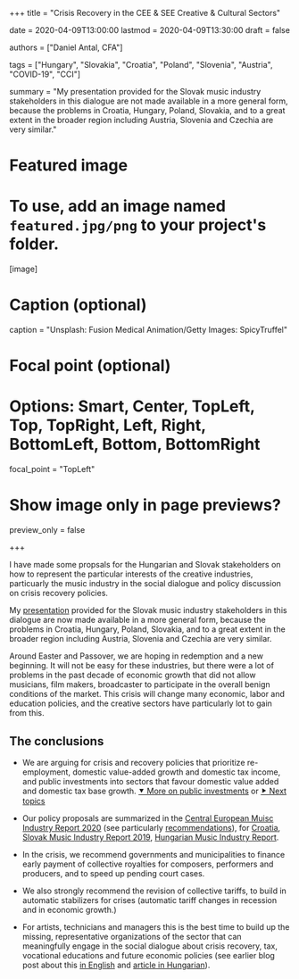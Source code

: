 +++
title = "Crisis Recovery in the CEE & SEE Creative & Cultural Sectors"

date = 2020-04-09T13:00:00
lastmod = 2020-04-09T13:30:00
draft = false

authors = ["Daniel Antal, CFA"]

tags = ["Hungary", "Slovakia", "Croatia", "Poland", "Slovenia", "Austria", "COVID-19", "CCI"]

summary = "My presentation provided for the Slovak music industry stakeholders in this dialogue are not made available in a more general form, because the problems in Croatia, Hungary, Poland,  Slovakia, and to a great extent in the broader region including Austria, Slovenia and Czechia are very similar."

# Featured image
# To use, add an image named `featured.jpg/png` to your project's folder. 
[image]
  # Caption (optional)
  caption = "Unsplash: Fusion Medical Animation/Getty Images: SpicyTruffel"

  # Focal point (optional)
  # Options: Smart, Center, TopLeft, Top, TopRight, Left, Right, BottomLeft, Bottom, BottomRight
  focal_point = "TopLeft"

  # Show image only in page previews?
  preview_only = false

+++

I have made some propsals for the Hungarian and Slovak stakeholders on how to represent the particular interests of the creative industries, particuarly the music industry in the social dialogue and policy discussion on crisis recovery policies.

My [presentation](https://danielantal.eu/presentation/covid-recovery) provided for the Slovak music industry stakeholders in this dialogue are now made available in a more general form, because the problems in Croatia, Hungary, Poland,  Slovakia, and to a great extent in the broader region including Austria, Slovenia and Czechia are very similar. 

Around Easter and Passover, we are hoping in redemption and a new beginning. It will not be easy for these industries, but there were a lot of problems in the past decade of economic growth that did not allow musicians, film makers, broadcaster to participate in the overall benign conditions of the market.  This crisis will change many economic, labor and education policies, and the creative sectors have particularly lot to gain from this.

## The conclusions

- We are arguing for crisis and recovery policies that prioritize re-employment, domestic value-added growth and domestic tax income, and public investments into sectors that favour domestic value added and domestic tax base growth.  [&#11206; More on public investments](https://danielantal.eu/presentation/covid-recovery#/publicinvestments) or [&#11208; Next topics](https://danielantal.eu/presentation/covid-recovery#/policy)

- Our policy proposals are summarized in the [Central European Muisc Industry Report 2020](http://ceereport2020.ceemid.eu/) (see particularly [recommendations](http://ceereport2020.ceemid.eu/conclusions-policy-business-strategy-recommendations.html)), 
for [Croatia](https://www.zamp.hr/uploads/documents/Studija_privatno_kopiranje_u_Hrvatskoj_DA_CEEMID.pdf), [Slovak Music Industry Report 2019](https://danielantal.eu/publication/slovak_music_industry_2019), [Hungarian Music Industry Report](https://danielantal.eu/publication/hungary_music_industry_2014).

- In the crisis, we recommend governments and municipalities to finance early payment of collective royalties for composers, performers and producers, and to speed up pending court cases.

- We also strongly recommend the revision of collective tariffs, to build in automatic stabilizers for crises (automatic tariff changes in recession and in economic growth.)

- For artists, technicians and managers this is the best time to build up the missing, representative organizations of the sector that can meaningfully engage in the social dialogue about crisis recovery, tax, vocational educations and future economic policies (see earlier blog post about this [in English](https://danielantal.eu/post/2020-03-18-covid19/) and [article in Hungarian](https://danielantal.eu/hu/post/2020-03-18-covid19/)).